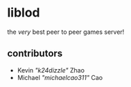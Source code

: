liblod
==========
the *very* best peer to peer games server!

contributors
------------
* Kevin *"k24dizzle"* Zhao
* Michael *"michaelcao311"* Cao

